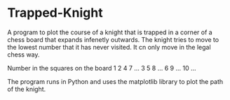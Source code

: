 # Trapped-Knight
A program to plot the course of a knight that is trapped in a corner of a chess board that expands infenetly outwards. The knight tries to move to the lowest number that it has never visited. It cn only move in the legal chess way.

Number in the squares on the board
1 2 4 7 ...
3 5 8 ...
6 9 ...
10 ...

The program runs in Python and uses the matplotlib library to plot the path of the knight.
